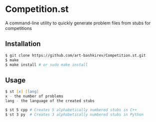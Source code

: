 # Competition.st
A command-line utility to quickly generate problem files from stubs for competitions

## Installation
```zsh
$ git clone https://github.com/art-bashkirev/Competition.st.git
$ make
$ make install # or sudo make install
```

## Usage
```zsh
$ st [x] [lang]
x - the number of problems
lang - the language of the created stubs
```

```zsh
$ st 5 cpp # Creates 5 alphabetically numbered stubs in C++
$ st 3 py  # Creates 3 alphabetically numbered stubs in Python
```
